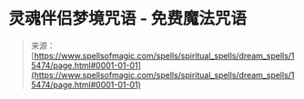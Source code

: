 <!--yml

category: 未分类

date: 2024-06-12 18:55:00

-->

# 灵魂伴侣梦境咒语 - 免费魔法咒语

> 来源：[https://www.spellsofmagic.com/spells/spiritual_spells/dream_spells/15474/page.html#0001-01-01](https://www.spellsofmagic.com/spells/spiritual_spells/dream_spells/15474/page.html#0001-01-01)
